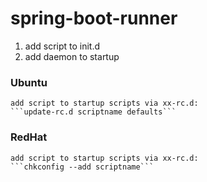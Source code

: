 # spring-boot-runner  

1. add script to init.d
2. add daemon to startup
### Ubuntu  
	add script to startup scripts via xx-rc.d:  
	```update-rc.d scriptname defaults```  
### RedHat  
	add script to startup scripts via xx-rc.d:  
	```chkconfig --add scriptname``` 	

